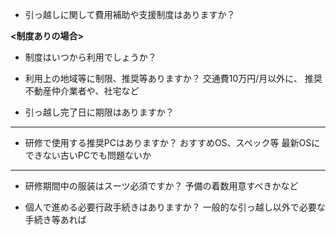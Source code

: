 - 引っ越しに関して費用補助や支援制度はありますか？

 **<制度ありの場合>**
- 制度はいつから利用でしょうか？

- 利用上の地域等に制限、推奨等ありますか？
	交通費10万円/月以外に、
	推奨不動産仲介業者や、社宅など

- 引っ越し完了日に期限はありますか？

---

- 研修で使用する推奨PCはありますか？
	おすすめOS、スペック等
	最新OSにできない古いPCでも問題ないか

---

- 研修期間中の服装はスーツ必須ですか？
	予備の着数用意すべきかなど

- 個人で進める必要行政手続きはありますか？
	一般的な引っ越し以外で必要な手続き等あれば

